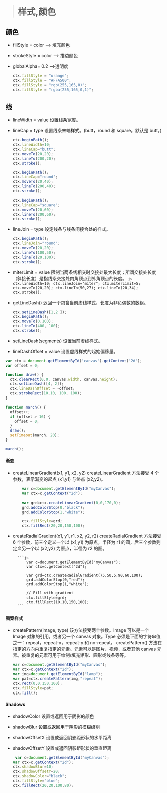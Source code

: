 > # 样式,颜色 #


 ## 颜色 ##

+ fillStyle = color  --> 填充颜色
+ strokeStyle = color --> 描边颜色
+ globalAlpha= 0.2  -->透明度

    ```js
    ctx.fillStyle = "orange";
    ctx.fillStyle = "#FFA500";
    ctx.fillStyle = "rgb(255,165,0)";
    ctx.fillStyle = "rgba(255,165,0,1)";    
    ```


## 线 ##

+ lineWidth = value 设置线条宽度。
+ lineCap = type 设置线条末端样式。(butt，round 和 square。默认是 butt。)

    ```js
    ctx.beginPath();
    ctx.lineWidth=10;
    ctx.lineCap="butt";
    ctx.moveTo(20,20);
    ctx.lineTo(200,20);
    ctx.stroke();

    ctx.beginPath();
    ctx.lineCap="round";
    ctx.moveTo(20,40);
    ctx.lineTo(200,40);
    ctx.stroke();

    ctx.beginPath();
    ctx.lineCap="square";
    ctx.moveTo(20,60);
    ctx.lineTo(200,60);
    ctx.stroke();
    ```
+ lineJoin = type 设定线条与线条间接合处的样式。
    ```js
    ctx.beginPath();
    ctx.lineJoin="round";
    ctx.moveTo(20,20);
    ctx.lineTo(100,50);
    ctx.lineTo(20,100);
    ctx.stroke();
    ```
+ miterLimit = value 限制当两条线相交时交接处最大长度；所谓交接处长度（斜接长度）是指线条交接处内角顶点到外角顶点的长度。
        ```js
        ctx.lineWidth=10;
        ctx.lineJoin="miter";
        ctx.miterLimit=5;
        ctx.moveTo(20,20);
        ctx.lineTo(50,27);
        ctx.lineTo(20,34);
        ctx.stroke();
        ```
+ getLineDash() 返回一个包含当前虚线样式，长度为非负偶数的数组。
    ```js
    ctx.setLineDash([1,2 ]);
    ctx.beginPath();
    ctx.moveTo(0,100);
    ctx.lineTo(400, 100);
    ctx.stroke();
    ```
+ setLineDash(segments)  设置当前虚线样式。


+ lineDashOffset = value 设置虚线样式的起始偏移量。

```js
var ctx = document.getElementById('canvas').getContext('2d');
var offset = 0;

function draw() {
  ctx.clearRect(0,0, canvas.width, canvas.height);
  ctx.setLineDash([4, 2]);
  ctx.lineDashOffset = -offset;
  ctx.strokeRect(10,10, 100, 100);
}

function march() {
  offset++;
  if (offset > 16) {
    offset = 0;
  }
  draw();
  setTimeout(march, 20);
}

march();
```


#### 渐变  ####
+ createLinearGradient(x1, y1, x2, y2) createLinearGradient 方法接受 4 个参数，表示渐变的起点 (x1,y1) 与终点 (x2,y2)。
    ```js
        var c=document.getElementById("myCanvas");
        var ctx=c.getContext("2d");

        var grd=ctx.createLinearGradient(0,0,170,0);
        grd.addColorStop(0,"black");
        grd.addColorStop(1,"white");

        ctx.fillStyle=grd;
        ctx.fillRect(20,20,150,100);
    ```
+ createRadialGradient(x1, y1, r1, x2, y2, r2) createRadialGradient 方法接受 6 个参数，前三个定义一个以 (x1,y1) 为原点，半径为 r1 的圆，后三个参数则定义另一个以 (x2,y2) 为原点，半径为 r2 的圆。

        ```js
            var c=document.getElementById("myCanvas");
            var ctx=c.getContext("2d");

            var grd=ctx.createRadialGradient(75,50,5,90,60,100);
            grd.addColorStop(0,"red");
            grd.addColorStop(1,"white");

            // Fill with gradient
            ctx.fillStyle=grd;
            ctx.fillRect(10,10,150,100);
        ```


#### 图案样式 ####


+ createPattern(image, type) 该方法接受两个参数。Image 可以是一个 Image 对象的引用，或者另一个 canvas 对象。Type 必须是下面的字符串值之一：repeat，repeat-x，repeat-y 和 no-repeat。 createPattern() 方法在指定的方向内重复指定的元素。元素可以是图片、视频，或者其他 canvas 元素。被重复的元素可用于绘制/填充矩形、圆形或线条等等。

    ```js
    var c=document.getElementById("myCanvas");
    var ctx=c.getContext("2d");
    var img=document.getElementById("lamp");
    var pat=ctx.createPattern(img,"repeat");
    ctx.rect(0,0,150,100);
    ctx.fillStyle=pat;
    ctx.fill();
    ```


#### Shadows ####

+ shadowColor 	设置或返回用于阴影的颜色
+ shadowBlur 	设置或返回用于阴影的模糊级别
+ shadowOffsetX 	设置或返回阴影距形状的水平距离
+ shadowOffsetY 	设置或返回阴影距形状的垂直距离

    ```js
     var c=document.getElementById("myCanvas");
    var ctx=c.getContext("2d");
    ctx.shadowBlur=10;
    ctx.shadowOffsetY=20;
    ctx.shadowColor="black";
    ctx.fillStyle="blue";
    ctx.fillRect(20,20,100,80);
    ```